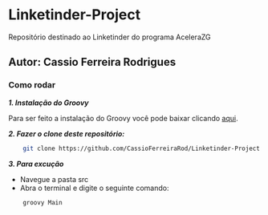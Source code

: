 # Linketinder-Project
Repositório destinado ao Linketinder do programa AceleraZG
## Autor: Cassio Ferreira Rodrigues

### Como rodar
***1. Instalação do Groovy*** 

Para ser feito a instalação do Groovy você pode baixar clicando [aqui](https://groovy.apache.org/download.html).

***2. Fazer o clone deste repositório:***
```bash
    git clone https://github.com/CassioFerreiraRod/Linketinder-Project.git
``` 

***3. Para excução***  

* Navegue a pasta src
* Abra o terminal e digite o seguinte comando:
```shell
    groovy Main
```